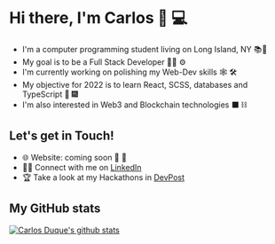 
# Hi there, I'm Carlos 👋 💻

- I'm a computer programming student living on Long Island, NY 📚🗽
- My goal is to be a Full Stack Developer 👨‍💻 ⚙️
- I'm currently working on polishing my Web-Dev skills 🕸️ 🛠️ 
- My objective for 2022 is to learn React, SCSS, databases and TypeScript 🚀 🎆
- I'm also interested in Web3 and Blockchain technologies ⬛ ⛓

## Let's get in Touch!

- 🌐 Website: coming soon 👀 🚧
- 👨‍💼 Connect with me on [LinkedIn](https://www.linkedin.com/in/carlos-duque-77488b1b8/)
- 🏆 Take a look at my Hackathons in [DevPost](https://devpost.com/CDDR1?ref_content=user-portfolio&ref_feature=portfolio&ref_medium=global-nav)

## My GitHub stats

<!-- [![Carlos Duque's top Langs](https://github-readme-stats.vercel.app/api/top-langs/?username=CDDR1&theme=tokyonight)](https://github.com/CDDR1/github-readme-stats) -->
[![Carlos Duque's github stats](https://github-readme-stats.vercel.app/api?username=CDDR1&show_icons=true&theme=tokyonight)](https://github.com/CDDR1/github-readme-stats)
